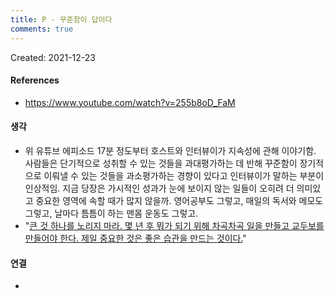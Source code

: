 ```yaml
---
title: P - 꾸준함이 답이다
comments: true
---
```


Created: 2021-12-23

>

#### References
- https://www.youtube.com/watch?v=255b8oD_FaM

#### 생각
- 위 유튜브 에피소드 17분 정도부터 호스트와 인터뷰이가 지속성에 관해 이야기함. 사람들은 단기적으로 성취할 수 있는 것들을 과대평가하는 데 반해 꾸준함이 장기적으로 이뤄낼 수 있는 것들을 과소평가하는 경향이 있다고 인터뷰이가 말하는 부분이 인상적임. 지금 당장은 가시적인 성과가 눈에 보이지 않는 일들이 오히려 더 의미있고 중요한 영역에 속할 때가 많지 않을까. 영어공부도 그렇고, 매일의 독서와 메모도 그렇고, 날마다 틈틈이 하는 맨몸 운동도 그렇고. 
- "[큰 것 하나를 노리지 마라. 몇 년 후 뭐가 되기 위해 차곡차곡 일을 만들고 교두보를 만들어야 한다. 제일 중요한 것은 좋은 습관을 만드는 것이다.](https://slowdive14.tistory.com/1299259)"

#### 연결
- 